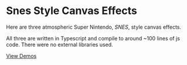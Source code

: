 # Snes Style Canvas Effects

Here are three atmospheric Super Nintendo, _SNES_, style canvas effects.

All three are written in Typescript and compile to around ~100 lines of js code. There were no external libraries used.

[View Demos](http://hard-coded.com/2016/snes-style-canvas-effects/)

